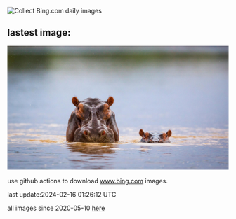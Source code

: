 ![Collect Bing.com daily images](https://github.com/counter2015/bing-daily-images/workflows/Collect%20Bing.com%20daily%20images/badge.svg)
## lastest image:
![](images/HippopotamusDay.jpg)

use github actions to download www.bing.com images.

last update:2024-02-16 01:26:12 UTC

all images since 2020-05-10 [here](https://github.com/counter2015/bing-daily-images/tree/master/images) 
